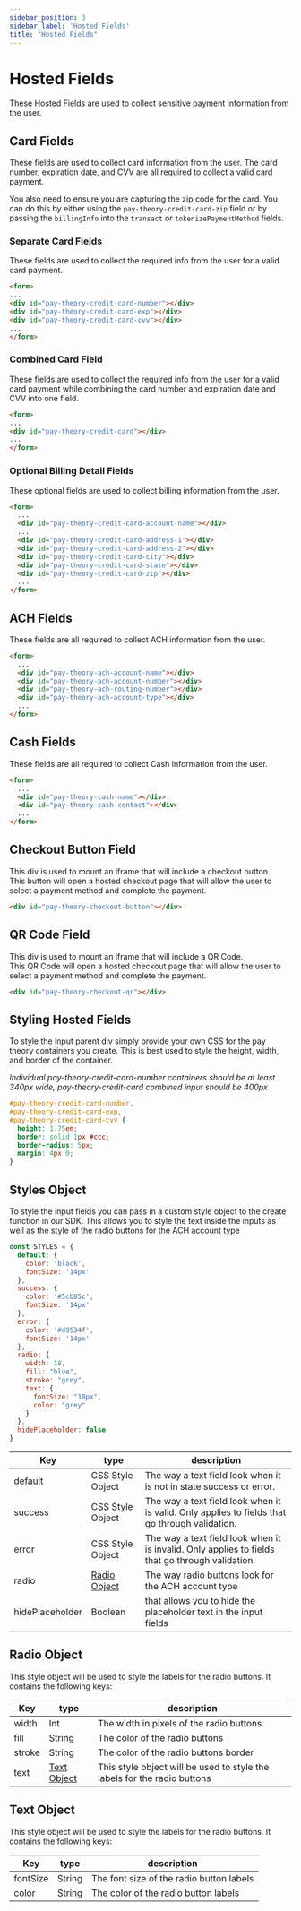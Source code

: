 ```yaml
---
sidebar_position: 3
sidebar_label: 'Hosted Fields'
title: "Hosted Fields"
---
```


# Hosted Fields

These Hosted Fields are used to collect sensitive payment information from the user.

## Card Fields

These fields are used to collect card information from the user. The card number, expiration date, and CVV are all required to collect a valid card payment.

You also need to ensure you are capturing the zip code for the card. You can do this by either using the `pay-theory-credit-card-zip` field or by passing the `billingInfo` into the `transact` or `tokenizePaymentMethod` fields.

### Separate Card Fields

These fields are used to collect the required info from the user for a valid card payment.

```html
<form>
...
<div id="pay-theory-credit-card-number"></div>
<div id="pay-theory-credit-card-exp"></div>
<div id="pay-theory-credit-card-cvv"></div>
...
</form>
```

### Combined Card Field

These fields are used to collect the required info from the user for a valid card payment while combining the card number and expiration date and CVV into one field.

```html
<form>
...
<div id="pay-theory-credit-card"></div>
...
</form>
```

### Optional Billing Detail Fields

These optional fields are used to collect billing information from the user.

```html
<form>
  ...
  <div id="pay-theory-credit-card-account-name"></div>
  ...
  <div id="pay-theory-credit-card-address-1"></div>
  <div id="pay-theory-credit-card-address-2"></div>
  <div id="pay-theory-credit-card-city"></div>
  <div id="pay-theory-credit-card-state"></div>
  <div id="pay-theory-credit-card-zip"></div>
  ...
</form>
```

## ACH Fields

These fields are all required to collect ACH information from the user.

```html
<form>
  ...
  <div id="pay-theory-ach-account-name"></div>
  <div id="pay-theory-ach-account-number"></div>
  <div id="pay-theory-ach-routing-number"></div>
  <div id="pay-theory-ach-account-type"></div>
  ...
</form>
```

## Cash Fields

These fields are all required to collect Cash information from the user.

```html
<form>
  ...
  <div id="pay-theory-cash-name"></div>
  <div id="pay-theory-cash-contact"></div>
  ...
</form>
```

## Checkout Button Field

This div is used to mount an iframe that will include a checkout button.  
This button will open a hosted checkout page that will allow the user to select a payment method and complete the payment.

```html
<div id="pay-theory-checkout-button"></div>
```


## QR Code Field

This div is used to mount an iframe that will include a QR Code.  
This QR Code will open a hosted checkout page that will allow the user to select a payment method and complete the payment.

```html
<div id="pay-theory-checkout-qr"></div>
```

[//]: # (## Card Present Field)

[//]: # ()
[//]: # (This div is used to mount an iframe that will allow the SDK to communicate to Pay Theory.)

[//]: # ()
[//]: # (This div is required for card present to work but is not shown and is set to `display: none` by default.)

[//]: # ()
[//]: # (```html)

[//]: # (<form>)

[//]: # (...)

[//]: # (<div id="pay-theory-card-present"></div>)

[//]: # (...)

[//]: # (</form>)

[//]: # (```)


## Styling Hosted Fields

To style the input parent div simply provide your own CSS for the pay theory containers you create. This is best used to style the height, width, and border of the container.

*Individual pay-theory-credit-card-number containers should be at least 340px wide, pay-theory-credit-card combined input should be 400px*

```css
#pay-theory-credit-card-number,
#pay-theory-credit-card-exp,
#pay-theory-credit-card-cvv {
  height: 1.75em;
  border: solid 1px #ccc;
  border-radius: 5px;
  margin: 4px 0;
}
```

## Styles Object

To style the input fields you can pass in a custom style object to the create function in our SDK. This allows you to style the text inside the inputs as well as the style of the radio buttons for the ACH account type

```javascript
const STYLES = {
  default: {
    color: 'black',
    fontSize: '14px'
  },
  success: {
    color: '#5cb85c',
    fontSize: '14px'
  },
  error: {
    color: '#d9534f',
    fontSize: '14px'
  },
  radio: {
    width: 18,
    fill: "blue",
    stroke: "grey",
    text: {
      fontSize: "18px",
      color: "grey"
    }
  },
  hidePlaceholder: false
}
```

|Key                | type                          |       description                     |
|-------------------|-------------------------------|---------------------------------------|     
|default            | CSS Style Object              |The way a text field look when it is not in state success or error.|
|success            | CSS Style Object              |The way a text field look when it is valid. Only applies to fields that go through validation.|
|error              | CSS Style Object              |The way a text field look when it is invalid. Only applies to fields that go through validation.|
|radio              | [Radio Object](#radio-object) |The way radio buttons look for the ACH account type|
|hidePlaceholder    | Boolean                       |that allows you to hide the placeholder text in the input fields|

## Radio Object

This style object will be used to style the labels for the radio buttons. It contains the following keys:

|Key                | type                        |       description                     |
|-------------------|-----------------------------|---------------------------------------|     
|width              | Int                         |The width in pixels of the radio buttons|
|fill               | String                      |The color of the radio buttons|
|stroke             | String                      |The color of the radio buttons border|
|text               | [Text Object](#text-object) |This style object will be used to style the labels for the radio buttons|

## Text Object

This style object will be used to style the labels for the radio buttons. It contains the following keys:

|Key                |type         |       description                     |
|-------------------|-------------|---------------------------------------|
|fontSize           |String       |The font size of the radio button labels|
|color              |String       |The color of the radio button labels|
